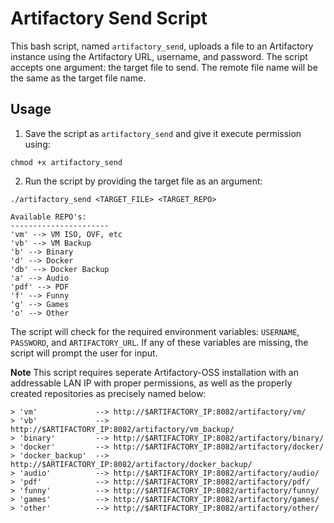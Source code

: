# Artifactory Send Script

This bash script, named `artifactory_send`, uploads a file to an Artifactory instance using the Artifactory URL, username, and password. The script accepts one argument: the target file to send. The remote file name will be the same as the target file name.

## Usage

1. Save the script as `artifactory_send` and give it execute permission using:

```shell
chmod +x artifactory_send
```

2. Run the script by providing the target file as an argument:

```shell
./artifactory_send <TARGET_FILE> <TARGET_REPO>

Available REPO's:
----------------------
'vm' --> VM ISO, OVF, etc
'vb' --> VM Backup
'b' --> Binary
'd' --> Docker
'db' --> Docker Backup
'a' --> Audio
'pdf' --> PDF
'f' --> Funny
'g' --> Games
'o' --> Other
```

The script will check for the required environment variables: `USERNAME`, `PASSWORD`, and `ARTIFACTORY_URL`. If any of these variables are missing, the script will prompt the user for input.

**Note** This script requires seperate Artifactory-OSS installation with an addressable LAN IP with proper permissions, as well as the properly created repositories as precisely named below:

```
> 'vm'             --> http://$ARTIFACTORY_IP:8082/artifactory/vm/
> 'vb'             --> http://$ARTIFACTORY_IP:8082/artifactory/vm_backup/
> 'binary'         --> http://$ARTIFACTORY_IP:8082/artifactory/binary/
> 'docker'         --> http://$ARTIFACTORY_IP:8082/artifactory/docker/
> 'docker_backup'  --> http://$ARTIFACTORY_IP:8082/artifactory/docker_backup/
> 'audio'          --> http://$ARTIFACTORY_IP:8082/artifactory/audio/
> 'pdf'            --> http://$ARTIFACTORY_IP:8082/artifactory/pdf/
> 'funny'          --> http://$ARTIFACTORY_IP:8082/artifactory/funny/
> 'games'          --> http://$ARTIFACTORY_IP:8082/artifactory/games/
> 'other'          --> http://$ARTIFACTORY_IP:8082/artifactory/other/
```
